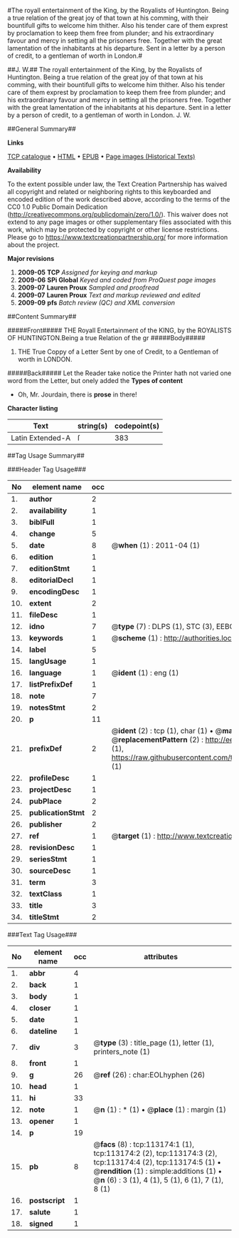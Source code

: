 #The royall entertainment of the King, by the Royalists of Huntington. Being a true relation of the great joy of that town at his comming, with their bountifull gifts to welcome him thither. Also his tender care of them exprest by proclamation to keep them free from plunder; and his extraordinary favour and mercy in setting all the prisoners free. Together with the great lamentation of the inhabitants at his departure. Sent in a letter by a person of credit, to a gentleman of worth in London.#

##J. W.##
The royall entertainment of the King, by the Royalists of Huntington. Being a true relation of the great joy of that town at his comming, with their bountifull gifts to welcome him thither. Also his tender care of them exprest by proclamation to keep them free from plunder; and his extraordinary favour and mercy in setting all the prisoners free. Together with the great lamentation of the inhabitants at his departure. Sent in a letter by a person of credit, to a gentleman of worth in London.
J. W.

##General Summary##

**Links**

[TCP catalogue](http://www.ota.ox.ac.uk/tcp/)  • 
[HTML](http://tei.it.ox.ac.uk/tcp/Texts-HTML/free/A97/A97092.html)  • 
[EPUB](http://tei.it.ox.ac.uk/tcp/Texts-EPUB/free/A97/A97092.epub) • 
[Page images (Historical Texts)](https://historicaltexts.jisc.ac.uk/eebo-99861047e)

**Availability**

To the extent possible under law, the Text Creation Partnership has waived all copyright and related or neighboring rights to this keyboarded and encoded edition of the work described above, according to the terms of the CC0 1.0 Public Domain Dedication (http://creativecommons.org/publicdomain/zero/1.0/). This waiver does not extend to any page images or other supplementary files associated with this work, which may be protected by copyright or other license restrictions. Please go to https://www.textcreationpartnership.org/ for more information about the project.

**Major revisions**

1. __2009-05__ __TCP__ *Assigned for keying and markup*
1. __2009-06__ __SPi Global__ *Keyed and coded from ProQuest page images*
1. __2009-07__ __Lauren Proux__ *Sampled and proofread*
1. __2009-07__ __Lauren Proux__ *Text and markup reviewed and edited*
1. __2009-09__ __pfs__ *Batch review (QC) and XML conversion*

##Content Summary##

#####Front#####
THE Royall Entertainment of the KING, by the ROYALISTS OF HUNTINGTON.Being a true Relation of the gr
#####Body#####

1. THE True Coppy of a Letter Sent by one of Credit, to a Gentleman of worth in LONDON.

#####Back#####
Let the Reader take notice the Printer hath not varied one word from the Letter, but onely added the
**Types of content**

  * Oh, Mr. Jourdain, there is **prose** in there!

**Character listing**


|Text|string(s)|codepoint(s)|
|---|---|---|
|Latin Extended-A|ſ|383|

##Tag Usage Summary##

###Header Tag Usage###

|No|element name|occ|attributes|
|---|---|---|---|
|1.|__author__|2||
|2.|__availability__|1||
|3.|__biblFull__|1||
|4.|__change__|5||
|5.|__date__|8| @__when__ (1) : 2011-04 (1)|
|6.|__edition__|1||
|7.|__editionStmt__|1||
|8.|__editorialDecl__|1||
|9.|__encodingDesc__|1||
|10.|__extent__|2||
|11.|__fileDesc__|1||
|12.|__idno__|7| @__type__ (7) : DLPS (1), STC (3), EEBO-CITATION (1), PROQUEST (1), VID (1)|
|13.|__keywords__|1| @__scheme__ (1) : http://authorities.loc.gov/ (1)|
|14.|__label__|5||
|15.|__langUsage__|1||
|16.|__language__|1| @__ident__ (1) : eng (1)|
|17.|__listPrefixDef__|1||
|18.|__note__|7||
|19.|__notesStmt__|2||
|20.|__p__|11||
|21.|__prefixDef__|2| @__ident__ (2) : tcp (1), char (1)  •  @__matchPattern__ (2) : ([0-9\-]+):([0-9IVX]+) (1), (.+) (1)  •  @__replacementPattern__ (2) : http://eebo.chadwyck.com/downloadtiff?vid=$1&page=$2 (1), https://raw.githubusercontent.com/textcreationpartnership/Texts/master/tcpchars.xml#$1 (1)|
|22.|__profileDesc__|1||
|23.|__projectDesc__|1||
|24.|__pubPlace__|2||
|25.|__publicationStmt__|2||
|26.|__publisher__|2||
|27.|__ref__|1| @__target__ (1) : http://www.textcreationpartnership.org/docs/. (1)|
|28.|__revisionDesc__|1||
|29.|__seriesStmt__|1||
|30.|__sourceDesc__|1||
|31.|__term__|3||
|32.|__textClass__|1||
|33.|__title__|3||
|34.|__titleStmt__|2||


###Text Tag Usage###

|No|element name|occ|attributes|
|---|---|---|---|
|1.|__abbr__|4||
|2.|__back__|1||
|3.|__body__|1||
|4.|__closer__|1||
|5.|__date__|1||
|6.|__dateline__|1||
|7.|__div__|3| @__type__ (3) : title_page (1), letter (1), printers_note (1)|
|8.|__front__|1||
|9.|__g__|26| @__ref__ (26) : char:EOLhyphen (26)|
|10.|__head__|1||
|11.|__hi__|33||
|12.|__note__|1| @__n__ (1) : * (1)  •  @__place__ (1) : margin (1)|
|13.|__opener__|1||
|14.|__p__|19||
|15.|__pb__|8| @__facs__ (8) : tcp:113174:1 (1), tcp:113174:2 (2), tcp:113174:3 (2), tcp:113174:4 (2), tcp:113174:5 (1)  •  @__rendition__ (1) : simple:additions (1)  •  @__n__ (6) : 3 (1), 4 (1), 5 (1), 6 (1), 7 (1), 8 (1)|
|16.|__postscript__|1||
|17.|__salute__|1||
|18.|__signed__|1||

